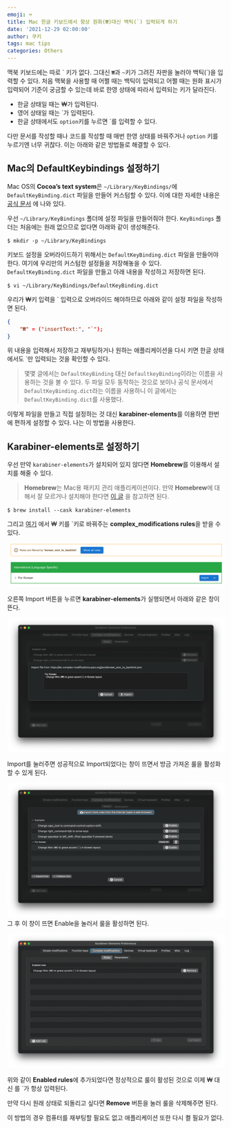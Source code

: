 ```yaml
---
emoji: ⌨
title: Mac 한글 키보드에서 항상 원화(₩)대신 백틱(`) 입력되게 하기
date: '2021-12-29 02:00:00'
author: 쿠키
tags: mac tips
categories: Others
---
```

맥북 키보드에는 따로 \` 키가 없다. 그대신 `₩`과 `~`키가 그려진 자판을 눌러야 백틱(`)을 입력할 수 있다.
처음 맥북을 사용할 때 어쩔 때는 백틱이 입력되고 어쩔 때는 원화 표시가 입력되어 기준이 궁금할 수 있는데 바로 한영 상태에 따라서 입력되는 키가 달라진다.
- 한글 상태일 때는 ₩가 입력된다.
- 영어 상태일 때는 \`가 입력된다.
- 한글 상태에서도 `option`키를 누르면 \`를 입력할 수 있다.

다만 문서를 작성할 때나 코드를 작성할 때 매번 한영 상태를 바꿔주거나 `option` 키를 누르기엔 너무 귀찮다. 이는 아래와 같은 방법들로 해결할 수 있다.

## Mac의 DefaultKeybindings 설정하기 
Mac OS의 **Cocoa’s text system**은 `~/Library/KeyBindings/`에 `DefaultKeyBinding.dict` 파일을 만들어 커스텀할 수 있다.
이에 대한 자세한 내용은 [공식 문서](https://developer.apple.com/library/archive/documentation/Cocoa/Conceptual/EventOverview/TextDefaultsBindings/TextDefaultsBindings.html) 에 나와 있다.

우선 `~/Library/KeyBindings` 폴더에 설정 파일을 만들어줘야 한다. `KeyBindings` 폴더는 처음에는 원래 없으므로 없다면 아래와 같이 생성해준다.

```shell
$ mkdir -p ~/Library/KeyBindings
```

키보드 설정을 오버라이드하기 위해서는 `DefaultKeyBinding.dict` 파일을 만들어야 한다. 여기에 우리만의 커스텀한 설정들을 저장해놓을 수 있다.
`DefaultKeyBinding.dict` 파일을 만들고 아래 내용을 작성하고 저장하면 된다.

```shell
$ vi ~/Library/KeyBindings/DefaultKeyBinding.dict
```

우리가 ₩키 입력을 \` 입력으로 오버라이드 해야하므로 아래와 같이 설정 파일을 작성하면 된다.

```json
{
    "₩" = ("insertText:", "`");
}
```

위 내용을 입력해서 저장하고 재부팅하거나 원하는 애플리케이션을 다시 키면 한글 상태에서도 \`만 입력되는 것을 확인할 수 있다.

> 몇몇 글에서는 `DefaultKeyBinding` 대신 `DefaultkeyBinding`이라는 이름을 사용하는 것을 볼 수 있다.
> 두 파일 모두 동작하는 것으로 보이나 공식 문서에서 `DefaultKeyBinding.dict`라는 이름을 사용하니 이 글에서는 `DefaultKeyBinding.dict`를 사용했다.

이렇게 파일을 만들고 직접 설정하는 것 대신 **karabiner-elements**를 이용하면 한번에 편하게 설정할 수 있다. 나는 이 방법을 사용한다.

## Karabiner-elements로 설정하기
우선 만약 `karabiner-elements`가 설치되어 있지 않다면 **Homebrew**를 이용해서 설치를 해줄 수 있다.

> **Homebrew**는 Mac용 패키지 관리 애플리케이션이다. 만약 **Homebrew**에 대해서 잘 모르거나 설치해야 한다면 [이 글](https://www.44bits.io/ko/keyword/homebrew) 을 참고하면 된다.

```shell
$ brew install --cask karabiner-elements
```

그리고 [여기](https://ke-complex-modifications.pqrs.org/#korean_won_to_backtick) 에서
₩ 키를 \`키로 바꿔주는 **complex_modifications rules**을 받을 수 있다.

![img.png](img.png)

오른쪽 Import 버튼을 누르면 **karabiner-elements**가 실행되면서 아래와 같은 창이 뜬다.

![img_1.png](img_1.png)

Import를 눌러주면 성공적으로 Import되었다는 창이 뜨면서 방금 가져온 룰을 활성화 할 수 있게 된다.

![img_2.png](img_2.png)
그 후 이 창이 뜨면 Enable을 눌러서 룰을 활성하면 된다.

![img_3.png](img_3.png)

위와 같이 **Enabled rules**에 추가되었다면 정상적으로 룰이 활성된 것으로 이제 ₩ 대신 를 \`가 항상 입력된다.

만약 다시 원래 상태로 되돌리고 싶다면 **Remove** 버튼을 눌러 룰을 삭제해주면 된다.

이 방법의 경우 컴퓨터를 재부팅할 필요도 없고 애플리케이션 또한 다시 켤 필요가 없다.

```toc
```
